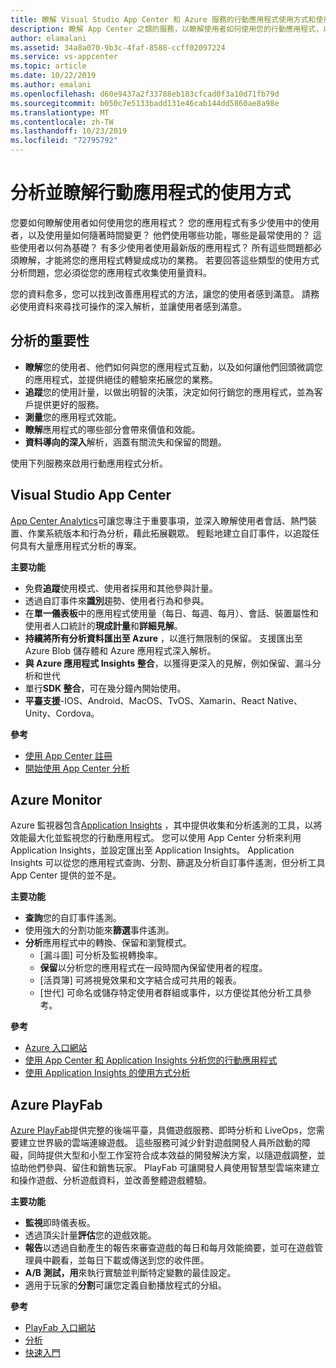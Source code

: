 ```yaml
---
title: 瞭解 Visual Studio App Center 和 Azure 服務的行動應用程式使用方式和使用者行為
description: 瞭解 App Center 之類的服務，以瞭解使用者如何使用您的行動應用程式，以協助您做出明智的商業決策。
author: elamalani
ms.assetid: 34a8a070-9b3c-4faf-8588-ccff02097224
ms.service: vs-appcenter
ms.topic: article
ms.date: 10/22/2019
ms.author: emalani
ms.openlocfilehash: d60e9437a2f33788eb183cfcad0f3a10d71fb79d
ms.sourcegitcommit: b050c7e5133badd131e46cab144dd5860ae8a98e
ms.translationtype: MT
ms.contentlocale: zh-TW
ms.lasthandoff: 10/23/2019
ms.locfileid: "72795792"
---
```

# <a name="analyze-and-understand-usage-of-mobile-applications"></a>分析並瞭解行動應用程式的使用方式
您要如何瞭解使用者如何使用您的應用程式？ 您的應用程式有多少使用中的使用者，以及使用量如何隨著時間變更？ 他們使用哪些功能，哪些是最常使用的？ 這些使用者以何為基礎？ 有多少使用者使用最新版的應用程式？ 所有這些問題都必須瞭解，才能將您的應用程式轉變成成功的業務。 若要回答這些類型的使用方式分析問題，您必須從您的應用程式收集使用量資料。

您的資料愈多，您可以找到改善應用程式的方法，讓您的使用者感到滿意。 請務必使用資料來尋找可操作的深入解析，並讓使用者感到滿意。

## <a name="importance-of-analytics"></a>分析的重要性
- **瞭解**您的使用者、他們如何與您的應用程式互動，以及如何讓他們回頭微調您的應用程式，並提供絕佳的體驗來拓展您的業務。
- **追蹤**您的使用計量，以做出明智的決策，決定如何行銷您的應用程式，並為客戶提供更好的服務。
- **測量**您的應用程式效能。
- **瞭解**應用程式的哪些部分會帶來價值和效能。
- **資料導向的深入**解析，涵蓋有關流失和保留的問題。

使用下列服務來啟用行動應用程式分析。

## <a name="visual-studio-app-center"></a>Visual Studio App Center
[App Center Analytics](/appcenter/analytics/)可讓您專注于重要事項，並深入瞭解使用者會話、熱門裝置、作業系統版本和行為分析，藉此拓展觀眾。 輕鬆地建立自訂事件，以追蹤任何具有大量應用程式分析的專案。

   **主要功能**
   - 免費**追蹤**使用模式、使用者採用和其他參與計量。
   - 透過自訂事件來**識別**趨勢、使用者行為和參與。
   - 在**單一儀表板**中的應用程式使用量（每日、每週、每月）、會話、裝置屬性和使用者人口統計的**現成計量**和**詳細見解**。
   - **持續將所有分析資料匯出至 Azure** ，以進行無限制的保留。 支援匯出至 Azure Blob 儲存體和 Azure 應用程式深入解析。
   - **與 Azure 應用程式 Insights 整合**，以獲得更深入的見解，例如保留、漏斗分析和世代
   - 單行**SDK 整合**，可在幾分鐘內開始使用。
   - **平臺支援**-IOS、Android、MacOS、TvOS、Xamarin、React Native、Unity、Cordova。

   **參考**
   - [使用 App Center 註冊](https://appcenter.ms/signup?utm_source=Mobile%20Development%20Docs&utm_medium=Azure&utm_campaign=New%20azure%20docs)
   - [開始使用 App Center 分析](/appcenter/analytics/)

## <a name="azure-monitor"></a>Azure Monitor
Azure 監視器包含[Application Insights](/azure/azure-monitor/app/app-insights-overview) ，其中提供收集和分析遙測的工具，以將效能最大化並監視您的行動應用程式。 您可以使用 App Center 分析來利用 Application Insights，並設定匯出至 Application Insights。 Application Insights 可以從您的應用程式查詢、分割、篩選及分析自訂事件遙測，但分析工具 App Center 提供的並不是。

**主要功能**
   - **查詢**您的自訂事件遙測。
   - 使用強大的分割功能來**篩選**事件遙測。
   - **分析**應用程式中的轉換、保留和瀏覽模式。
     - [漏斗圖] 可分析及監視轉換率。
     - **保留**以分析您的應用程式在一段時間內保留使用者的程度。
     - [活頁簿] 可將視覺效果和文字結合成可共用的報表。
     - [世代] 可命名或儲存特定使用者群組或事件，以方便從其他分析工具參考。

**參考**
- [Azure 入口網站](https://portal.azure.com/)
- [使用 App Center 和 Application Insights 分析您的行動應用程式](/azure/azure-monitor/learn/mobile-center-quickstart)
- [使用 Application Insights 的使用方式分析](/azure/azure-monitor/app/usage-overview)

## <a name="azure-playfab"></a>Azure PlayFab
[Azure PlayFab](https://playfab.com/)提供完整的後端平臺，具備遊戲服務、即時分析和 LiveOps，您需要建立世界級的雲端連線遊戲。 這些服務可減少針對遊戲開發人員所啟動的障礙，同時提供大型和小型工作室符合成本效益的開發解決方案，以隨遊戲調整，並協助他們參與、留住和銷售玩家。 PlayFab 可讓開發人員使用智慧型雲端來建立和操作遊戲、分析遊戲資料，並改善整體遊戲體驗。

**主要功能**
   - **監視**即時儀表板。
   - 透過頂尖計量**評估**您的遊戲效能。
   - **報告**以透過自動產生的報告來審查遊戲的每日和每月效能摘要，並可在遊戲管理員中觀看，並每日下載或傳送到您的收件匣。
   - **A/B 測試，用**來執行實驗並判斷特定變數的最佳設定。
   - 適用于玩家的**分割**可讓您定義自動播放程式的分組。
    
**參考**
- [PlayFab 入口網站](https://developer.playfab.com/en-US/sign-up)
- [分析](/gaming/playfab/#pivot=documentation&panel=analytics)
- [快速入門](/gaming/playfab/#pivot=documentation&panel=quickstarts)    
